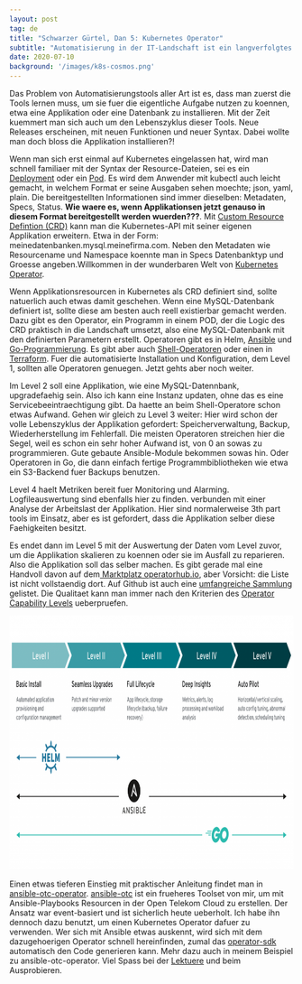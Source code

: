 ```yaml
---
layout: post
tag: de
title: "Schwarzer Gürtel, Dan 5: Kubernetes Operator"
subtitle: "Automatisierung in der IT-Landschaft ist ein langverfolgtes Ziel. Mit Werkzeugen wie Puppet, Chef oder Ansible verfolgt der Operator den Ansatz, immer wiederkehrende Ablaeufe dem Computer zu ueberlassen. Oder vordefinierte Zustaende von Umgebungen im Serverpark auszurollen. Spaetestens seit DevOps ist dabei aber immer die komplette Wertschoepfungskette und damit der Lebenszyklus einer Applikation zu betrachten."
date: 2020-07-10
background: '/images/k8s-cosmos.png'
---
```


Das Problem von Automatisierungstools aller Art ist es, dass man zuerst die Tools lernen muss, um sie fuer die eigentliche Aufgabe nutzen zu koennen, etwa eine Applikation oder eine Datenbank zu installieren. Mit der Zeit kuemmert man sich auch um den Lebenszyklus dieser Tools. Neue Releases erscheinen, mit neuen Funktionen und neuer Syntax. Dabei wollte man doch bloss die Applikation installieren?!

Wenn man sich erst einmal auf Kubernetes eingelassen hat, wird man schnell familiaer mit der Syntax der Resource-Dateien, sei es ein <a href="https://v1-17.docs.kubernetes.io/docs/reference/generated/kubernetes-api/v1.17/#deployment-v1-apps">Deployment</a> oder ein <a href="https://v1-17.docs.kubernetes.io/docs/reference/generated/kubernetes-api/v1.17/#pod-v1-core">Pod</a>. Es wird dem Anwender mit kubectl auch leicht gemacht, in welchem Format er seine Ausgaben sehen moechte; json, yaml, plain.  Die bereitgestellten Informationen sind immer dieselben: Metadaten, Specs, Status. <strong>Wie waere es, wenn Applikationsen jetzt genauso in diesem Format bereitgestellt werden wuerden???</strong>.  Mit <a href="https://v1-17.docs.kubernetes.io/docs/reference/generated/kubernetes-api/v1.17/#customresourcedefinition-v1-apiextensions-k8s-io">Custom Resource Defintion (CRD)</a> kann man die Kubernetes-API mit seiner eigenen Applikation erweitern. Etwa in der Form: meinedatenbanken.mysql.meinefirma.com. Neben den Metadaten wie Resourcename und Namespace koennte man in Specs Datenbanktyp und Groesse angeben.Willkommen in der wunderbaren Welt von <a href="https://kubernetes.io/docs/concepts/extend-kubernetes/operator/">Kubernetes Operator</a>.

Wenn Applikationsresourcen in Kubernetes als CRD definiert sind, sollte natuerlich auch etwas damit geschehen. Wenn eine MySQL-Datenbank definiert ist, sollte diese am besten auch reell existierbar gemacht werden. Dazu gibt es den Operator, ein Programm in einem POD, der die Logic des CRD praktisch in die Landschaft umsetzt, also eine MySQL-Datenbank mit den definierten Parametern erstellt. Operatoren gibt es in Helm, <a href="https://github.com/geerlingguy/mariadb-operator">Ansible</a> und <a href="https://github.com/abalki001/mariadb-operator">Go-Programmierung</a>.  Es gibt aber auch <a href="https://github.com/flant/shell-operator">Shell-Operatoren</a> oder einen in <a href="https://github.com/hashicorp/terraform-k8s">Terraform</a>. Fuer die automatisierte Installation und Konfiguration, dem Level 1,  sollten alle Operatoren genuegen. Jetzt gehts aber noch weiter. 

Im Level 2 soll eine Applikation, wie eine MySQL-Datennbank, upgradefaehig sein. Also ich kann eine Instanz updaten, ohne das es eine Servicebeeintraechtigung gibt. Da haette an beim Shell-Operatore schon etwas Aufwand. Gehen wir gleich zu Level 3 weiter: Hier wird schon der volle Lebenszyklus der Applikation gefordert: Speicherverwaltung, Backup, Wiederherstellung im Fehlerfall. Die meisten Operatoren streichen hier die Segel, weil es schon ein sehr hoher Aufwand ist, von 0 an sowas zu programmieren. Gute gebaute Ansible-Module bekommen sowas hin. Oder Operatoren in Go, die dann einfach fertige Programmbibliotheken wie etwa ein S3-Backend fuer Backups benutzen.

Level 4 haelt Metriken bereit fuer Monitoring und Alarming. Logfileauswertung sind ebenfalls hier zu finden. verbunden mit einer Analyse der Arbeitslast der Applikation. Hier sind normalerweise 3th part tools im Einsatz, aber es ist gefordert, dass die Applikation selber diese Faehigkeiten besitzt.

Es endet dann im Level 5 mit der Auswertung der Daten vom Level zuvor, um die Applikation skalieren zu koennen oder sie im Ausfall zu reparieren. Also die Applikation soll das selber machen. Es gibt gerade mal eine Handvoll davon auf dem<a href="https://operatorhub.io"> Marktplatz operatorhub.io</a>, aber Vorsicht: die Liste ist nicht vollstaendig dort. Auf Github ist auch eine <a href="https://github.com/operator-framework/awesome-operators">umfangreiche Sammlung</a> gelistet. Die Qualitaet kann man immer nach den Kriterien des <a href="https://sdk.operatorframework.io/operator-capability-level.png">Operator Capability Levels</a> ueberpruefen. 

<img src="/images/2020-07-10-1.png" width="900" height="450" />

Einen etwas tieferen Einstieg mit praktischer Anleitung findet man in <a href="https://github.com/eumel8/ansible-otc-operator">ansible-otc-operator</a>. <a href="https://github.com/eumel8/ansible-otc/releases">ansible-otc</a> ist ein frueheres Toolset von mir, um mit Ansible-Playbooks Resourcen in der Open Telekom Cloud zu erstellen. Der Ansatz war event-basiert und ist sicherlich heute ueberholt. Ich habe ihn dennoch dazu benutzt, um einen Kubernetes Operator dafuer zu verwenden. Wer sich mit Ansible etwas auskennt, wird sich mit dem dazugehoerigen Operator schnell hereinfinden, zumal das <a href="https://sdk.operatorframework.io/">operator-sdk</a> automatisch den Code generieren kann. Mehr dazu auch in meinem Beispiel zu ansible-otc-operator. Viel Spass bei der <a href="https://github.com/eumel8/ansible-otc-operator/blob/master/README.md">Lektuere</a> und beim Ausprobieren.

